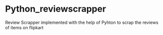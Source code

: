 # Python_reviewscrapper
Review Scrapper implemented with the help of Pyhton to scrap the reviews of items on flipkart
